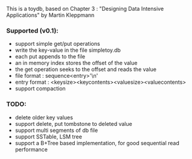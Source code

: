 

This is a toydb, based on Chapter 3 : "Designing Data Intensive Applications" by Martin Kleppmann

### Supported (v0.1):
  - support simple get/put operations
  - write the key-value in the file simpletoy.db 
  - each put appends to the file
  - an in memory index stores the offset of the value
  - the get operation seeks to the offset and reads the value
  - file format : sequence\<entry\>'\n'
  - entry format : \<keysize\>\<keycontents\>\<valuesize\>\<valuecontents\>
  - support compaction

### TODO:
  - delete older key values
  - support delete, put tombstone to deleted value
  - support multi segments of db file
  - support SSTable, LSM tree
  - support a B+Tree based implementation, for good sequential read performance
